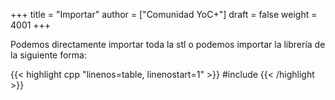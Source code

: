 +++
title = "Importar"
author = ["Comunidad YoC+"]
draft = false
weight = 4001
+++

Podemos directamente importar toda la stl o podemos importar la librería <algorithm> de la
siguiente forma:

{{< highlight cpp "linenos=table, linenostart=1" >}}
#include <algorithm>
{{< /highlight >}}
